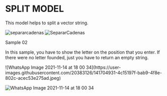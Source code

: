 
# SPLIT MODEL

<p>This model helps to split a vector string.</p>

![separarcadenas](https://user-images.githubusercontent.com/20383126/133378255-6238f200-3687-4120-8eae-d499c3f0a97a.JPG)
![SepararCadenas](https://user-images.githubusercontent.com/20383126/133378324-e6cea992-4e69-447f-8dc6-cc3811f8766f.jpeg)



Sample 02

<p>In this sample, you have to show the letter on the position that you enter. If there were no letter founded, just you have to return an empty string.</p>
![WhatsApp Image 2021-11-14 at 18 00 34](https://user-images.githubusercontent.com/20383126/141704931-4c15197f-bab9-4f8e-802c-acec53e275ad.jpeg)

![WhatsApp Image 2021-11-14 at 18 00 34](https://user-images.githubusercontent.com/20383126/141704948-7c2d81d5-8a05-428a-9926-cae1a97ce013.jpeg)

